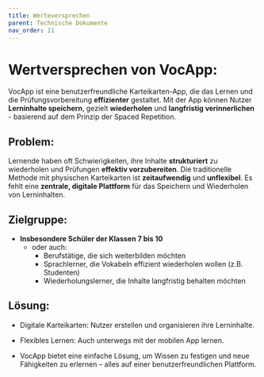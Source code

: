 ```yaml
---
title: Werteversprechen
parent: Technische Dokumente
nav_order: 11
---
```


# Wertversprechen von VocApp:

VocApp ist eine benutzerfreundliche Karteikarten-App, die das Lernen und die Prüfungsvorbereitung **effizienter** gestaltet. Mit der App können Nutzer **Lerninhalte speichern**, gezielt **wiederholen** und **langfristig verinnerlichen** - basierend auf dem Prinzip der Spaced Repetition.

## Problem:
Lernende haben oft Schwierigkeiten, ihre Inhalte **strukturiert** zu wiederholen und Prüfungen **effektiv vorzubereiten**. Die traditionelle Methode mit physischen Karteikarten ist **zeitaufwendig** und **unflexibel**. Es fehlt eine **zentrale, digitale Plattform** für das Speichern und Wiederholen von Lerninhalten.

## Zielgruppe:
- **Insbesondere Schüler der Klassen 7 bis 10**
  - oder auch:
    - Berufstätige, die sich weiterbilden möchten
    - Sprachlerner, die Vokabeln effizient wiederholen wollen (z.B. Studenten)
    - Wiederholungslerner, die Inhalte langfristig behalten möchten

## Lösung:

- Digitale Karteikarten: Nutzer erstellen und organisieren ihre Lerninhalte.

- Flexibles Lernen: Auch unterwegs mit der mobilen App lernen.

- VocApp bietet eine einfache Lösung, um Wissen zu festigen und neue Fähigkeiten zu erlernen – alles auf einer benutzerfreundlichen Plattform.